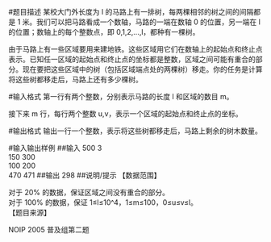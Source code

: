 #题目描述
某校大门外长度为 l 的马路上有一排树，每两棵相邻的树之间的间隔都是 1 米。我们可以把马路看成一个数轴，马路的一端在数轴 0 的位置，另一端在 l 的位置；数轴上的每个整数点，即 0,1,2,…,l，都种有一棵树。

由于马路上有一些区域要用来建地铁。这些区域用它们在数轴上的起始点和终止点表示。已知任一区域的起始点和终止点的坐标都是整数，区域之间可能有重合的部分。现在要把这些区域中的树（包括区域端点处的两棵树）移走。你的任务是计算将这些树都移走后，马路上还有多少棵树。

#输入格式
第一行有两个整数，分别表示马路的长度 l 和区域的数目 m。

接下来 m 行，每行两个整数 u,v，表示一个区域的起始点和终止点的坐标。

#输出格式
输出一行一个整数，表示将这些树都移走后，马路上剩余的树木数量。

#输入输出样例
##输入
500 3\
150 300\
100 200\
470 471
##输出
298
##说明/提示
【数据范围】

对于 20% 的数据，保证区域之间没有重合的部分。\
对于 100% 的数据，保证 1≤l≤10^4，1≤m≤100，0≤u≤v≤l。\
【题目来源】

NOIP 2005 普及组第二题